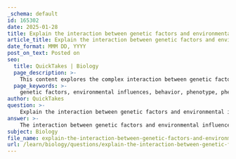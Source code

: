 ```yaml
---
_schema: default
id: 165302
date: 2025-01-28
title: Explain the interaction between genetic factors and environmental influences on behavior.
article_title: Explain the interaction between genetic factors and environmental influences on behavior.
date_format: MMM DD, YYYY
post_on_text: Posted on
seo:
  title: QuickTakes | Biology
  page_description: >-
    This content explores the complex interaction between genetic factors and environmental influences on behavior, highlighting the roles of genetic predispositions and environmental conditions in shaping an organism's observable traits.
  page_keywords: >-
    genetic factors, environmental influences, behavior, phenotype, phenotypic plasticity, learning, cultural transmission, natural selection, animal adaptation, evolutionary processes
author: QuickTakes
question: >-
    Explain the interaction between genetic factors and environmental influences on behavior.
answer: >-
    The interaction between genetic factors and environmental influences on behavior is a complex and multifaceted relationship that is crucial for understanding how animals adapt and respond to their surroundings. This interplay can be examined through the lens of both genetic predispositions and environmental conditions, which together shape an organism's phenotype—the observable traits and behaviors.\n\n### Genetic Factors\nGenetic factors refer to the inherited traits encoded in an organism's DNA. These traits can influence a wide range of behaviors, from basic survival instincts to complex social interactions. Genetic variations arise from mutations, gene flow, and natural selection, leading to differences in behavior among individuals. For example, certain genetic predispositions may enhance an animal's ability to learn from experiences or adapt to social cues, which can be critical for survival and reproduction.\n\n### Environmental Influences\nEnvironmental factors encompass external conditions that can affect an organism's behavior and phenotype. These include climate, food availability, social interactions, and habitat structure. While these factors do not directly alter genetic material, they can significantly influence how genetic traits are expressed. For instance, an animal's behavior may change in response to the availability of resources or the presence of predators, demonstrating how environmental conditions can shape behavioral outcomes.\n\n### Interaction Between Genetic and Environmental Factors\nThe interaction between genetic and environmental factors is essential for understanding behavior. The genotype provides the potential for certain traits, while the phenotype reflects the actual expression of those traits, which is influenced by environmental conditions. This relationship is evident in various behavioral adaptations:\n\n1. **Phenotypic Plasticity**: This refers to the ability of an organism to change its behavior or phenotype in response to environmental changes. For example, a species may exhibit different foraging strategies based on food availability, showcasing how environmental factors can lead to behavioral variation.\n\n2. **Learning and Cultural Transmission**: Learning is a behavior that can be influenced by both genetic predispositions and environmental experiences. Animals often learn from their interactions with others in their social group, leading to cultural transmission of behaviors that can enhance survival. This process highlights the dynamic interplay between inherited traits and environmental influences.\n\n3. **Natural Selection**: Darwin's postulates of natural selection emphasize the importance of variation among individuals, which is rooted in genetic differences. However, the success of certain behaviors in enhancing fitness is often contingent upon environmental contexts. Behaviors that confer advantages in one environment may not be beneficial in another, illustrating how natural selection operates on the interaction between genetic traits and environmental factors.\n\n### Conclusion\nIn summary, the interaction between genetic factors and environmental influences is fundamental to understanding animal behavior. Genetic variations provide the framework for potential behaviors, while environmental conditions shape how these behaviors are expressed. This interplay is crucial for evolutionary processes, as it determines how behaviors adapt over time in response to changing environments. By considering both genetic and environmental influences, researchers can gain a comprehensive understanding of the mechanisms underlying animal behavior and its evolutionary implications.
subject: Biology
file_name: explain-the-interaction-between-genetic-factors-and-environmental-influences-on-behavior.md
url: /learn/biology/questions/explain-the-interaction-between-genetic-factors-and-environmental-influences-on-behavior
---
```


&nbsp;
